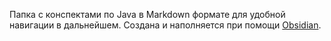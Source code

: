 Папка с конспектами по Java в Markdown формате для удобной навигации в дальнейшем. Создана и наполняется при помощи [Obsidian](https://obsidian.md/).